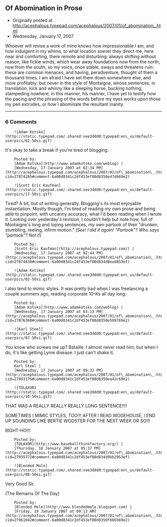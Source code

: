 ## Of Abomination in Prose

 * Originally posted at http://acephalous.typepad.com/acephalous/2007/01/of_abomination_.html
 * Wednesday, January 17, 2007



Whoever will revise a work of mine knows how impressionable I am, and how indulgent in my whims, to what location soever they direct me, here near and comforting, there remote and disturbing: always shifting without reason, like fickle winds, which wear away foundations now from the north, now from the south; so my voice, once stable, sways and threatens ruin: these are common menaces, and having, peradventure, thought of them a thousand times, I am afraid I have set them down somewhere else, and more profitably; but never in the style of Montaigne, whose sentences, in translation, kick and whinny like a sleeping horse, bucking nothing, stampeding nowhere; in this manner, his manner, I have yet to testify how the pacing and the phrasing of the words before my eyes works upon those my pen extrudes, or how I abominate the resultant inanity.

		

* * *

### 6 Comments 

		

                
[]()

	

		![Adam Kotsko](http://static.typepad.com/.shared:vee3ddd0:typepad:en\_us/default-userpics/02-50si.gif)
	

	

		

It's okay to take a break if you're tired of blogging.

	

		Posted by:
		[Adam Kotsko](http://www.adamkotsko.com/weblog) |
		[Wednesday, 17 January 2007 at 02:34 PM](http://acephalous.typepad.com/acephalous/2007/01/of\_abomination\_.html?cid=27874285#comment-6a00d8341c2df453ef00d8350e47d669e2)

[]()

	

		![Scott Eric Kaufman](http://static.typepad.com/.shared:vee3ddd0:typepad:en\_us/default-userpics/17-50si.gif)
	

	

		

Tired?  A bit, but of writing generally.  Blogging's its most enjoyable instantiation.  Mostly though, I'm tired of reading my own prose and being able to pinpoint, with uncanny accuracy, what I'd been reading when I wrote it.  Looking over yesterday's revision, I couldn't help but note how, full of Montaigne's long and loping sentences, my own partook of their "drunken, stumbling, reeling, infirm motion."  (_See!  I did it again!  "Partook"?  Who says "partook"?  Not I!_)

	

		Posted by:
		[Scott Eric Kaufman](http://acephalous.typepad.com/) |
		[Wednesday, 17 January 2007 at 02:44 PM](http://acephalous.typepad.com/acephalous/2007/01/of\_abomination\_.html?cid=27874830#comment-6a00d8341c2df453ef00d834d8ead853ef)

[]()

	

		![Adam Kotsko](http://static.typepad.com/.shared:vee3ddd0:typepad:en\_us/default-userpics/02-50si.gif)
	

	

		

I also tend to mimic styles.  It was pretty bad when I was freelancing a couple summers ago, reading corporate 10-Ks all day long.

	

		Posted by:
		[Adam Kotsko](http://www.adamkotsko.com/weblog) |
		[Wednesday, 17 January 2007 at 03:13 PM](http://acephalous.typepad.com/acephalous/2007/01/of\_abomination\_.html?cid=27876360#comment-6a00d8341c2df453ef00d8350e599769e2)

[]()

	

		![Karl Steel](http://static.typepad.com/.shared:vee3ddd0:typepad:en\_us/default-userpics/07-50si.gif)
	

	

		

You know who screws me up? Bataille. I almost never read him, but when I do, it's like getting Lyme disease. I just can't shake it.

	

		Posted by:
		Karl Steel |
		[Wednesday, 17 January 2007 at 09:32 PM](http://acephalous.typepad.com/acephalous/2007/01/of\_abomination\_.html?cid=27893176#comment-6a00d8341c2df453ef00d8350ea42c69e2)

[]()

	

		![TOLAXOR](http://static.typepad.com/.shared:vee3ddd0:typepad:en\_us/default-userpics/10-50si.gif)
	

	

		

THAT WAS A REALLY REALLY REALLY LONG SENTENCE!!!!  

SOMETIMES I MIMIC STYLES, TOO!!! AFTER I READ WODEHOUSE, I END UP SOUNDING LIKE BERTIE WOOSTER FOR THE NEXT WEEK OR SO!!!

RIGHT-HO!!!

	

		Posted by:
		[TOLAXOR](http://www.baseballthinkfactory.org/) |
		[Thursday, 18 January 2007 at 05:37 PM](http://acephalous.typepad.com/acephalous/2007/01/of\_abomination\_.html?cid=27935772#comment-6a00d8341c2df453ef00d834d9bb2953ef)

[]()

	

		![Blended Mole](http://static.typepad.com/.shared:vee3ddd0:typepad:en\_us/default-userpics/08-50si.gif)
	

	

		

Very Good Sir.

(The Remains Of The Day)

	

		Posted by:
		[Blended Mole](http://www.blendedmole.blogspot.com) |
		[Friday, 19 January 2007 at 09:13 AM](http://acephalous.typepad.com/acephalous/2007/01/of\_abomination\_.html?cid=27961042#comment-6a00d8341c2df453ef00d8350f666569e2)

		

        